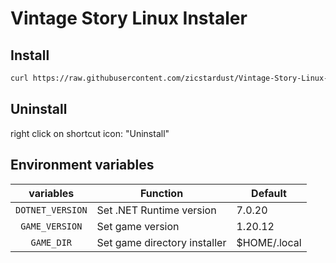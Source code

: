 # Vintage Story Linux Instaler


## Install
```bash
curl https://raw.githubusercontent.com/zicstardust/Vintage-Story-Linux-Instaler/main/install.sh | bash
```

## Uninstall
right click on shortcut icon: "Uninstall"

## Environment variables

| variables | Function | Default |
| :----: | --- | --- |
| `DOTNET_VERSION` | Set .NET Runtime version | 7.0.20 |
| `GAME_VERSION` | Set game version | 1.20.12 |
| `GAME_DIR` | Set game directory installer | $HOME/.local |